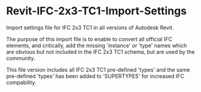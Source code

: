 # Revit-IFC-2x3-TC1-Import-Settings
Import settings file for IFC 2x3 TC1 in all versions of Autodesk Revit.

The purpose of this import file is to enable to convert all official IFC elements, and critically, add the missing 'instance' or 'type' names which are obvious but not included in the IFC 2x3 TC1 schema, but are used by the community.

This file version includes all IFC 2x3 TC1 pre-defined 'types' and the same pre-defined 'types' has been added to 'SUPERTYPES' for increased IFC compability.
